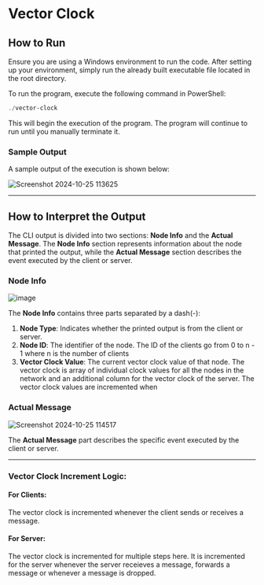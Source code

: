 # Vector Clock

## How to Run

Ensure you are using a Windows environment to run the code. After setting up your environment, simply run the already built executable file located in the root directory.

To run the program, execute the following command in PowerShell:

```powershell
./vector-clock
```

This will begin the execution of the program. The program will continue to run until you manually terminate it.

### Sample Output

A sample output of the execution is shown below:

![Screenshot 2024-10-25 113625](https://github.com/user-attachments/assets/ca933e0a-bd94-477f-9450-a3c5857127f4)

---

## How to Interpret the Output

The CLI output is divided into two sections: **Node Info** and the **Actual Message**. The **Node Info** section represents information about the node that printed the output, while the **Actual Message** section describes the event executed by the client or server.

### Node Info

![image](https://github.com/user-attachments/assets/466ea3b7-9c23-41e1-bb69-1fdd39129242)

The **Node Info** contains three parts separated by a dash(-):

1. **Node Type**: Indicates whether the printed output is from the client or server.
2. **Node ID**: The identifier of the node. The ID of the clients go from 0 to n - 1 where n is the number of clients
3. **Vector Clock Value**: The current vector clock value of that node. The vector clock is array of individual clock values for all the nodes in the network and an additional column for the vector clock of the server. The vector clock values are incremented when 

### Actual Message

![Screenshot 2024-10-25 114517](https://github.com/user-attachments/assets/cea183b1-e9c0-4016-84a7-111d5a764b52)

The **Actual Message** part describes the specific event executed by the client or server.

---

### Vector Clock Increment Logic: 

#### For Clients:

The vector clock is incremented whenever the client sends or receives a message.

#### For Server:

The vector clock is incremented for multiple steps here. It is incremented for the server whenever the server receieves a message, forwards a message or whenever a message is dropped.
